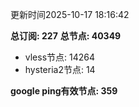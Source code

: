 更新时间2025-10-17 18:16:42

**总订阅: 227**
**总节点: 40349**
- vless节点: 14264
- hysteria2节点: 14

**google ping有效节点: 359**
